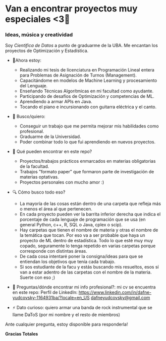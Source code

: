 # Van a encontrar proyectos muy especiales <3👋
### Ideas, música y creatividad

Soy *Científica de Datos* a punto de graduarme de la UBA. Me encantan los proyectos de Optimización y Estadística. 

- 🌱Ahora estoy:
  - Realizando mi tesis de licenciatura en Programación Lineal entera para Problemas de Asignación de Turnos (Management).
  - Capacitándome en modelos de Machine Learning y procesamiento del Lenguaje.
  - Enseñando Técnicas Algorítmicas en mi facultad como ayudante.
  - Participando de desafíos de Optimización y competencias de ML.
  - Aprendiendo a armar APIs en Java.
  - Tocando el piano e incursionando con guitarra eléctrica y el canto.

- 🔭 Busco/quiero:
  - Conseguir un trabajo que me permita mejorar mis habilidades como profesional.
  - Graduarme de la Universidad.
  - Poder combinar todo lo que fui aprendiendo en nuevos proyectos.

- 🤔 Qué pueden encontrar en este repo?
  - Proyectos/trabajos prácticos enmarcados en materias obligatorias de la facultad.
  - Trabajos "formato paper" que formaron parte de investigación de materias optativas.
  - Proyectos personales con mucho amor :)

- 🔍 Cómo busco todo eso?
  - La mayoría de las cosas están dentro de una carpeta que refleja más o menos el área al que pertenecen.
  - En cada proyecto pueden ver la barrita inferior derecha que indica el porcentaje de cada lenguaje de programación que se usa (en general Python, c++, R, SQL o Java, cplex o scip).
  - Hay carpetas que tienen el nombre de materia y otras el nombre de la temática que tocan. Por eso va a ser probable que haya un proyecto de ML dentro de estadística. Todo lo que esté muy muy copado, seguramente lo tenga repetido en varias carpetas porque corresponde con distintas áreas.
  - De cada cosa intentaré poner la consigna/ideas para que se entiendan los objetivos que tenía cada trabajo.
  - Si sos estudiante de la facu y estás buscando mis resueltos, esos sí van a estar adentro de las carpetas con el nombre de la materia. Suerte con eso ;)

- 💬 Preguntas/dónde encontrar mi info profesional?: mi cv se encuentra en este repo:
      Perfil de LinkedIn: https://www.linkedin.com/in/dafne-yudcovsky-1164931ba/?locale=en_US
      dafneyudcovsky@gmail.com
  
- ⚡ Dato curioso: quiero armar una banda de rock instrumental que se llame DaToS (por mi nombre y el resto de miembros)

Ante cualquier pregunta, estoy disponible para responderla! 

**Gracias Totales**
